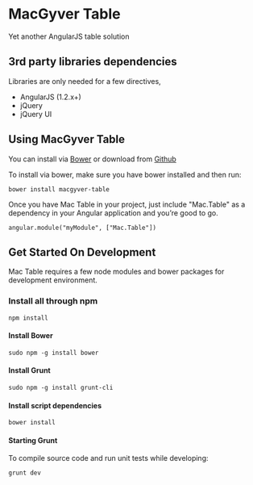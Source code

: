 MacGyver Table
===

Yet another AngularJS table solution

## 3rd party libraries dependencies ##
Libraries are only needed for a few directives,
 - AngularJS (1.2.x+)
 - jQuery
 - jQuery UI

## Using MacGyver Table ##
You can install via [Bower](http://www.bower.io) or download from [Github](https://github.com/angular-macgyver/macgyver-table/archive/master.zip)

To install via bower, make sure you have bower installed and then run:

    bower install macgyver-table

Once you have Mac Table in your project, just include "Mac.Table" as a dependency in your Angular application and you’re good to go.

    angular.module("myModule", ["Mac.Table"])

## Get Started On Development ##
Mac Table requires a few node modules and bower packages for development environment.

### Install all through npm ###

    npm install

#### Install Bower ####

    sudo npm -g install bower

#### Install Grunt ####

    sudo npm -g install grunt-cli

#### Install script dependencies

    bower install

#### Starting Grunt
To compile source code and run unit tests while developing:

    grunt dev

